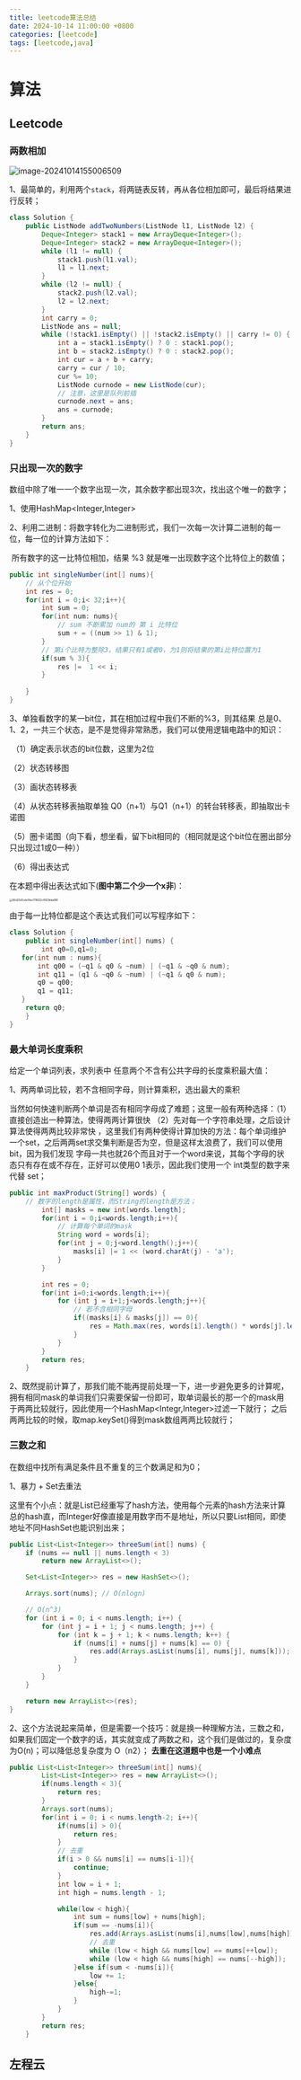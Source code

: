 ```yaml
---
title: leetcode算法总结
date: 2024-10-14 11:00:00 +0800
categories: [leetcode]
tags: [leetcode,java]
---
```






# 算法

## Leetcode

### 两数相加

![image-20241014155006509](https://raw.githubusercontent.com/mikeaaaaaa/cloudimg/main/img/2024-10-900e598daa2f303057c37494b8cc026a.png)

1、最简单的，利用两个`stack`，将两链表反转，再从各位相加即可，最后将结果进行反转；

```java
class Solution {
    public ListNode addTwoNumbers(ListNode l1, ListNode l2) {
        Deque<Integer> stack1 = new ArrayDeque<Integer>();
        Deque<Integer> stack2 = new ArrayDeque<Integer>();
        while (l1 != null) {
            stack1.push(l1.val);
            l1 = l1.next;
        }
        while (l2 != null) {
            stack2.push(l2.val);
            l2 = l2.next;
        }
        int carry = 0;
        ListNode ans = null;
        while (!stack1.isEmpty() || !stack2.isEmpty() || carry != 0) {
            int a = stack1.isEmpty() ? 0 : stack1.pop();
            int b = stack2.isEmpty() ? 0 : stack2.pop();
            int cur = a + b + carry;
            carry = cur / 10;
            cur %= 10;
            ListNode curnode = new ListNode(cur);
            // 注意，这里是队列前插
            curnode.next = ans;
            ans = curnode;
        }
        return ans;
    }
}
```

### 只出现一次的数字

数组中除了唯一一个数字出现一次，其余数字都出现3次，找出这个唯一的数字；

1、使用HashMap<Integer,Integer>

2、利用二进制：将数字转化为二进制形式，我们一次每一次计算二进制的每一位，每一位的计算方法如下：

​		所有数字的这一比特位相加，结果 %3 就是唯一出现数字这个比特位上的数值；

```java
public int singleNumber(int[] nums){
    // 从个位开始
    int res = 0;
    for(int i = 0;i< 32;i++){
        int sum = 0;
        for(int num: nums){
            // sum 不断累加 num的 第 i 比特位
            sum + = ((num >> 1) & 1);
        }
        // 第i个比特为整除3，结果只有1或者0，为1则将结果的第i比特位置为1
        if(sum % 3){
            res |=  1 << i; 
        }
        
    }
}
```

3、单独看数字的某一bit位，其在相加过程中我们不断的%3，则其结果 总是0、1、2，一共三个状态，是不是觉得非常熟悉，我们可以使用逻辑电路中的知识：

​    （1）确定表示状态的bit位数，这里为2位

  （2）状态转移图

（3）画状态转移表

（4）从状态转移表抽取单独 Q0（n+1）与Q1（n+1）的转台转移表，即抽取出卡诺图

（5）圈卡诺图（向下看，想坐看，留下bit相同的（相同就是这个bit位在圈出部分只出现过1或0一种））

（6）得出表达式

在本题中得出表达式如下(**图中第二个少一个x非**)：

<img src="https://raw.githubusercontent.com/mikeaaaaaa/cloudimg/main/img/2024-10-cfd4eb56bf436b48b67ed86e3f4c4c5a.jpg" alt="66d20d1cde14ac178632cf063bba98f" style="zoom: 33%;" />

由于每一比特位都是这个表达式我们可以写程序如下：

```java
class Solution {
    public int singleNumber(int[] nums) {
        int q0=0,q1=0;
   for(int num : nums){
   	   int q00 = (~q1 & q0 & ~num) | (~q1 & ~q0 & num);
       int q11 = (q1 & ~q0 & ~num) | (~q1 & q0 & num);
       q0 = q00;
       q1 = q11;
   }
    return q0;
    }
}
```

### 最大单词长度乘积

给定一个单词列表，求列表中 任意两个不含有公共字母的长度乘积最大值：

1、两两单词比较，若不含相同字母，则计算乘积，选出最大的乘积

当然如何快速判断两个单词是否有相同字母成了难题；这里一般有两种选择：（1）直接创造出一种算法，使得两两计算很快 （2）先对每一个字符串处理，之后设计算法使得两两比较非常快 ，这里我们有两种使得计算加快的方法：每个单词维护一个set，之后两两set求交集判断是否为空，但是这样太浪费了，我们可以使用bit，因为我们发现 字母一共也就26个而且对于一个word来说，其每个字母的状态只有存在或不存在，正好可以使用0 1表示，因此我们使用一个 int类型的数字来代替 set；

```java
public int maxProduct(String[] words) {
    // 数字的length是属性，而String的length是方法；
		int[] masks = new int[words.length];
        for(int i = 0;i<words.length;i++){
			// 计算每个单词的mask
			String word = words[i];
			for(int j = 0;j<word.length();j++){
				masks[i] |= 1 << (word.charAt(j) - 'a');
			}
		}

		int res = 0;
		for(int i=0;i<words.length;i++){
			for (int j = i+1;j<words.length;j++){
				// 若不含相同字母
				if((masks[i] & masks[j]) == 0){
					res = Math.max(res, words[i].length() * words[j].length());
				}
			}
		}
		return res;
	}
```

2、既然提前计算了，那我们能不能再提前处理一下，进一步避免更多的计算呢，拥有相同mask的单词我们只需要保留一份即可，取单词最长的那一个的mask用于两两比较就行，因此使用一个HashMap<Integr,Integer>过滤一下就行； 之后两两比较的时候，取map.keySet()得到mask数组两两比较就行；

### 三数之和

在数组中找所有满足条件且不重复的三个数满足和为0；

1、暴力 + Set去重法

这里有个小点：就是List已经重写了hash方法，使用每个元素的hash方法来计算总的hash直，而Integer好像直接是用数字而不是地址，所以只要List相同，即使地址不同HashSet也能识别出来；

```java
public List<List<Integer>> threeSum(int[] nums) {
    if (nums == null || nums.length < 3)
        return new ArrayList<>();

    Set<List<Integer>> res = new HashSet<>();

    Arrays.sort(nums); // O(nlogn)

    // O(n^3)
    for (int i = 0; i < nums.length; i++) {
        for (int j = i + 1; j < nums.length; j++) {
            for (int k = j + 1; k < nums.length; k++) {
                if (nums[i] + nums[j] + nums[k] == 0) {
                    res.add(Arrays.asList(nums[i], nums[j], nums[k]));
                }
            }
        }
    }

    return new ArrayList<>(res);
}
```

2、这个方法说起来简单，但是需要一个技巧：就是换一种理解方法，三数之和，如果我们固定一个数字的话，其实就变成了两数之和，这个我们是做过的，复杂度为O(n)；可以降低总复杂度为 O（n2）； **去重在这道题中也是一个小难点**

```java
public List<List<Integer>> threeSum(int[] nums){
		List<List<Integer>> res = new ArrayList<>();
		if(nums.length < 3){
			return res;
		}
		Arrays.sort(nums);
		for(int i = 0; i < nums.length-2; i++){
			if(nums[i] > 0){
				return res;
			}
			// 去重
			if(i > 0 && nums[i] == nums[i-1]){
				continue;
			}
			int low = i + 1;
			int high = nums.length - 1;

			while(low < high){
				int sum = nums[low] + nums[high];
				if(sum == -nums[i]){
					res.add(Arrays.asList(nums[i],nums[low],nums[high]));
					// 去重
					while (low < high && nums[low] == nums[++low]);
					while (low < high && nums[high] == nums[--high]);
				}else if(sum < -nums[i]){
					low += 1;
				}else{
					high-=1;
				}
			}
		}
		return res;
	}
```





## 左程云
